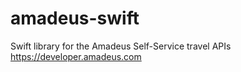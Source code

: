 # amadeus-swift
Swift library for the Amadeus Self-Service travel APIs https://developer.amadeus.com
